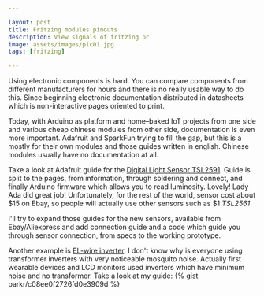 ```yaml
---

layout: post
title: Fritzing modules pinouts
description: View signals of fritzing pc
image: assets/images/pic01.jpg
tags: [fritzing]

---
```


Using electronic components is hard. You can compare components from different
manufacturers for hours and there is no really usable way to do this. Since beginning
electronic documentation distributed in datasheets which is non-interactive pages
oriented to print.

Today, with Arduino as platform and home–baked IoT projects from one side and
various cheap chinese modules from other side, documentation is even more important.
Adafruit and SparkFun trying to fill the gap, but this is a mostly for their own modules
and those guides written in english. Chinese modules usually have no documentation at all.

Take a look at Adafruit guide for the [Digital Light Sensor TSL2591](https://learn.adafruit.com/adafruit-tsl2591).
Guide is split to the pages, from information, through soldering and connect,
and finally Arduino firmware which allows you to read luminosity. Lovely!
Lady Ada did great job! Unfortunately, for the rest of the world, sensor cost about $15
on Ebay, so people will actually use other sensors such as $1 *TSL2561*.

I'll try to expand those guides for the new sensors, available from Ebay/Aliexpress
and add connection guide and a code which guide you through sensor connection,
from specs to the working prototype.

Another example is [EL-wire inverter](https://learn.adafruit.com/el-wire/using-el-wire).
I don't know why is everyone using transformer inverters with very noticeable
mosquito noise. Actually first wearable devices and LCD monitors used inverters
which have minimum noise and no transformer. Take a look at my guide: {% gist parkr/c08ee0f2726fd0e3909d %}
